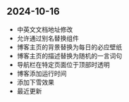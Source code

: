 ## 2024-10-16

- 中英文文档地址修改
- 允许通过别名替换组件
- 博客主页的背景替换为每日的必应壁纸
- 博客主页的描述替换为随机的一言词句
- 导航栏在特定页面位于顶部时透明
- 博客添加运行时间
- 添加下雪效果
- 最近更新